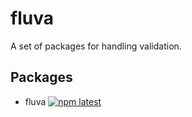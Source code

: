 # fluva

A set of packages for handling validation.


## Packages

- fluva [![npm latest](http://img.shields.io/npm/v/fluva.svg?style=flat)](https://npmjs.org/package/fluva "View this project on npm")
